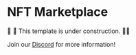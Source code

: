 # NFT Marketplace

🚧 👷 This template is under construction. 👷🚧

Join our [Discord](https://discord.com/invite/thirdweb) for more information!
